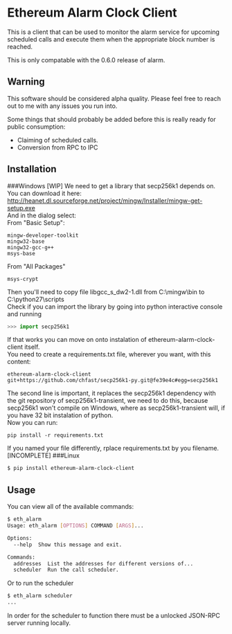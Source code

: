 # Ethereum Alarm Clock Client


This is a client that can be used to monitor the alarm service for upcoming
scheduled calls and execute them when the appropriate block number is reached.

This is only compatable with the 0.6.0 release of alarm.

## Warning

This software should be considered alpha quality.  Please feel free to reach out to me with any issues you run into.

Some things that should probably be added before this is really ready for
public consumption:

* Claiming of scheduled calls.
* Conversion from RPC to IPC


## Installation
###Windows  [WIP]
We need to get a library that secp256k1 depends on.  
You can download it here: http://heanet.dl.sourceforge.net/project/mingw/Installer/mingw-get-setup.exe  
And in the dialog select:  
From "Basic Setup":  

    mingw-developer-toolkit  
    mingw32-base  
    mingw32-gcc-g++  
    msys-base  

From "All Packages"  

    msys-crypt  

	
Then you'll need to copy file libgcc_s_dw2-1.dll from C:\mingw\bin to C:\python27\scripts  
Check if you can import the library by going into python interactive console and running  
```python
>>> import secp256k1
```
If that works you can move on onto instalation of ethereum-alarm-clock-client itself.  
You need to create a requirements.txt file, wherever you want, with this content:
```
ethereum-alarm-clock-client
git+https://github.com/chfast/secp256k1-py.git@fe39e4c#egg=secp256k1
```
The second line is important, it replaces the secp256k1 dependency with the git repository of secp256k1-transient, we need to do this, because secp256k1 won't compile on Windows, where as secp256k1-transient will, if you have 32 bit instalation of python.  
Now you can run:
```
pip install -r requirements.txt
```
If you named your file differently, rplace requirements.txt by you filename.
[INCOMPLETE]
###Linux
```bash
$ pip install ethereum-alarm-clock-client
```


## Usage

You can view all of the available commands:

```bash
$ eth_alarm
Usage: eth_alarm [OPTIONS] COMMAND [ARGS]...

Options:
  --help  Show this message and exit.

Commands:
  addresses  List the addresses for different versions of...
  scheduler  Run the call scheduler.
```

Or to run the scheduler

```bash
$ eth_alarm scheduler
...
```

In order for the scheduler to function there must be a unlocked JSON-RPC server
running locally.
